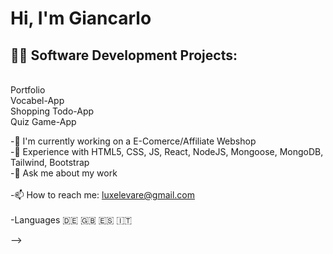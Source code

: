<h1>Hi, I'm Giancarlo </h1>

<h2>👨‍💻 Software Development Projects:</h2 
<br>
<br>Portfolio
<br>Vocabel-App
<br>Shopping Todo-App
<br>Quiz Game-App





 -🔭 I'm currently working on a E-Comerce/Affiliate Webshop<br>
-🌱 Experience with HTML5, CSS, JS, React, NodeJS, Mongoose, MongoDB, Tailwind, Bootstrap<br>
-💬 Ask me about my work<br>
 <br>
-📫 How to reach me: luxelevare@gmail.com<br>
 <br>
-Languages :de: :uk: :es: :it:


-->
